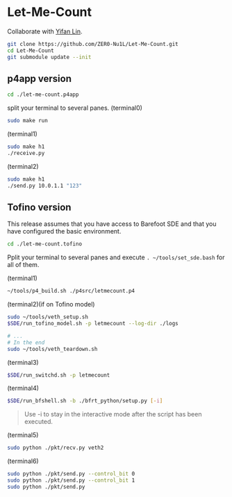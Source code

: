 # Let-Me-Count
Collaborate with [Yifan Lin](https://github.com/lin-yifan1).

```Bash
git clone https://github.com/ZER0-Nu1L/Let-Me-Count.git
cd Let-Me-Count
git submodule update --init
```

## p4app version
```Bash
cd ./let-me-count.p4app
```

split your terminal to several panes.
(terminal0)
```Bash
sudo make run
```

(terminal1)
```Bash
sudo make h1
./receive.py
```

(terminal2)
```Bash
sudo make h1
./send.py 10.0.1.1 "123"
```

## Tofino version
This release assumes that you have access to Barefoot SDE and that you have configured the basic environment.

```Bash
cd ./let-me-count.tofino
```

Pplit your terminal to several panes and execute `. ~/tools/set_sde.bash` for all of them.

(terminal1)
```Bash
~/tools/p4_build.sh ./p4src/letmecount.p4
```

(terminal2)(if on Tofino model)

```Bash
sudo ~/tools/veth_setup.sh
$SDE/run_tofino_model.sh -p letmecount --log-dir ./logs

# ...
# In the end 
sudo ~/tools/veth_teardown.sh
```

(terminal3)
```Bash
$SDE/run_switchd.sh -p letmecount
```

(terminal4)
```Bash
$SDE/run_bfshell.sh -b ./bfrt_python/setup.py [-i]
```
> Use -i to stay in the interactive mode after the script has been executed.

(terminal5)
```Bash
sudo python ./pkt/recv.py veth2
```

(terminal6)
```Bash
sudo python ./pkt/send.py --control_bit 0
sudo python ./pkt/send.py --control_bit 1
sudo python ./pkt/send.py
```